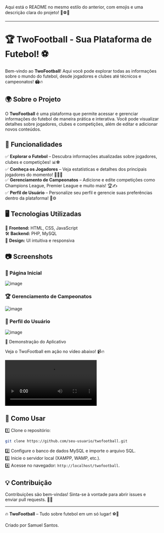 Aqui está o README no mesmo estilo do anterior, com emojis e uma descrição clara do projeto! 🎉⚽🚀  

---

# 🏆 TwoFootball - Sua Plataforma de Futebol! ⚽  

Bem-vindo ao **TwoFootball**! Aqui você pode explorar todas as informações sobre o mundo do futebol, desde jogadores e clubes até técnicos e campeonatos! 🏟️🔥  

## 🌍 Sobre o Projeto  

O **TwoFootball** é uma plataforma que permite acessar e gerenciar informações do futebol de maneira prática e interativa. Você pode visualizar detalhes sobre jogadores, clubes e competições, além de editar e adicionar novos conteúdos.  

## 📌 Funcionalidades  

✅ **Explorar o Futebol** – Descubra informações atualizadas sobre jogadores, clubes e competições! 📊⚽  
✅ **Conheça os Jogadores** – Veja estatísticas e detalhes dos principais jogadores do momento! 🏃‍♂️🔥  
✅ **Gerenciamento de Campeonatos** – Adicione e edite competições como Champions League, Premier League e muito mais! 🏆✍️  
✅ **Perfil de Usuário** – Personalize seu perfil e gerencie suas preferências dentro da plataforma! 👤⚙️  

## 🖥️ Tecnologias Utilizadas  

🚀 **Frontend:** HTML, CSS, JavaScript  
🛠️ **Backend:** PHP, MySQL  
🎨 **Design:** UI intuitiva e responsiva  

## 📷 Screenshots  

### 🌟 Página Inicial  

![image](https://github.com/user-attachments/assets/14083f6e-f44f-45e9-8bbf-a0dd5bd1c6de)



### 🏆 Gerenciamento de Campeonatos  

![image](https://github.com/user-attachments/assets/1a25af21-023b-473a-8239-9d9e5d93b79f)



### 👤 Perfil do Usuário  

![image](https://github.com/user-attachments/assets/8ba742db-cbb5-47ee-bfa3-fb8185b47bc5)

🎥 Demonstração do Aplicativo

Veja o TwoFootball em ação no vídeo abaixo! 📹🔥

![](https://github.com/SamukaSantos-DEV/TwoFootball/blob/main/Aplicativo%20Mobile/V%C3%ADdeo%20APP.mp4)


## 🎯 Como Usar  

1️⃣ Clone o repositório:  
```bash
git clone https://github.com/seu-usuario/twofootball.git
```  
2️⃣ Configure o banco de dados MySQL e importe o arquivo SQL.  
3️⃣ Inicie o servidor local (XAMPP, WAMP, etc.).  
4️⃣ Acesse no navegador: `http://localhost/twofootball`.  

## 💡 Contribuição  

Contribuições são bem-vindas! Sinta-se à vontade para abrir issues e enviar pull requests. 🚀💙  

---

🔥 **TwoFootball** – Tudo sobre futebol em um só lugar! ⚽🚀

Criado por Samuel Santos.
